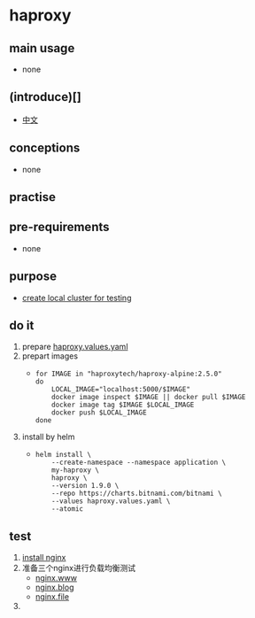 # haproxy

## main usage

* none

## (introduce)[]
* [中文](haproxy/haproxy.intriduce.md)

## conceptions

* none

## practise

## pre-requirements

* none

## purpose

* [create local cluster for testing](../create.local.cluster.with.kind.md)

## do it

1. prepare [haproxy.values.yaml](haproxy/haproxy.values.yaml.md)
2. prepart images
   * ```shell
     for IMAGE in "haproxytech/haproxy-alpine:2.5.0" 
     do
         LOCAL_IMAGE="localhost:5000/$IMAGE"
         docker image inspect $IMAGE || docker pull $IMAGE
         docker image tag $IMAGE $LOCAL_IMAGE
         docker push $LOCAL_IMAGE
     done
     ```
3. install by helm
   * ```shell
     helm install \
         --create-namespace --namespace application \
         my-haproxy \
         haproxy \
         --version 1.9.0 \
         --repo https://charts.bitnami.com/bitnami \
         --values haproxy.values.yaml \
         --atomic
     ```

## test
1. [install nginx](/kubernetes/basic/nginx.web.md)
2. 准备三个nginx进行负载均衡测试
   * [nginx.www]()
   * [nginx.blog]()
   * [nginx.file]()
3.  
    




















